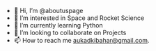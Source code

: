 - 👋 Hi, I’m @aboutuspage
- 👀 I’m interested in Space and Rocket Science
- 🌱 I’m currently learning Python
- 💞️ I’m looking to collaborate on Projects
- 📫 How to reach me aukadkibahar@gmail.com.


